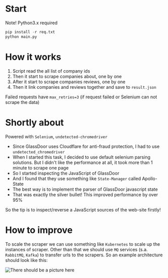 # Start
Note! Python3.x required
```py
pip install -r req.txt
python main.py
```

# How it works
1. Script read the all list of company ids
2. Then it start to scrape companies about, one by one
3. After it start to scrape companies reviews, one by one
4. Then it link companies and reviews together and save to `result.json`

Failed requests have `max_retries=3` (if request failed or Selenium can not scrape the data)

# Shortly about
Powered with `Selenium`, `undetected-chromedriver`
* Since GlassDoor uses Cloudflare for anti-fraud protection, I had to use `undetected_chromedriver`
* When I started this task, I decided to use default selenium parsing solutions. But I didn't like the performance at all, it took more than 1 minute to scrape one page
* So I started inspecting the JavaScript of GlassDoor
* And I found that they use something like `State-Manager` called Apollo-State
* The best way is to implement the parser of GlassDoor javascript state
* That was exactly the silver bullet! This improved performance by over 95%

So the tip is to inspect/reverse a JavaScript sources of the web-site firstly!

# How to improve
To scale the scraper we can use something like `Kubernetes` to scale up the instances of scraper. Other than that we should use `MQ` services (s.a. `RabbitMQ`, `Kafka`) to transfer urls to the scrapers. So an example architecture should look like this:

![There should be a picture here](https://gist.github.com/pryvated/be47ec1713348d1b68bcdfa16ad21693/raw/55140e25471fe912fc393a07b704009d0fc694da/figma_frame.png)